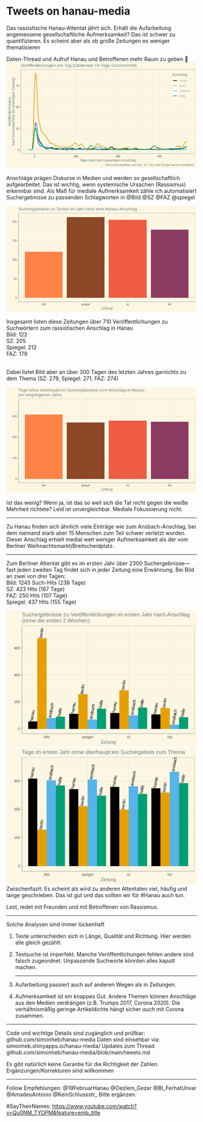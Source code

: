 Tweets on hanau-media
================

Das rassistische Hanau-Attentat jährt sich. Erhält die Aufarbeitung
angemessene gesellschaftliche Aufmerksamkeit? Das ist schwer zu
quantifizieren. Es scheint aber als ob große Zeitungen es weniger
thematisieren

Daten-Thread und Aufruf Hanau und Betroffenen mehr Raum zu geben 🧵
![](tweets_files/figure-gfm/plot-1.png)<!-- -->

Anschläge prägen Diskurse in Medien und werden so gesellschaftlich
aufgearbeitet. Das ist wichtig, wenn systemische Ursachen (Rassismus)
erkennbar sind. Als Maß für mediale Aufmerksamkeit zähle ich
automatisiert Suchergebnisse zu passenden Schlagworten in @Bild @SZ @FAZ
@spiegel

![](tweets_files/figure-gfm/plot2-1.png)<!-- -->

Insgesamt listen diese Zeitungen über 710 Veröffentlichungen zu
Suchwörtern zum rassistischen Anschlag in Hanau<br /> Bild: 122<br />
SZ: 205<br /> Spiegel: 212<br /> FAZ: 179<br /><br />

Dabei listet Bild aber an über 300 Tagen des letzten Jahres garnichts zu
dem Thema (SZ: 279, Spiegel: 271, FAZ: 274)

![](tweets_files/figure-gfm/plot4b-1.png)<!-- -->

Ist das wenig? Wenn ja, ist das so weil sich die Tat nicht gegen die
weiße Mehrheit richtete? Leid ist unvergleichbar. Mediale Fokussierung
nicht.

<hr>

Zu Hanau finden sich ähnlich viele Einträge wie zum Ansbach-Anschlag,
bei dem niemand starb aber 15 Menschen zum Teil schwer verletzt wurden.
Dieser Anschlag erhielt medial weit weniger Aufmerksamkeit als der vom
Berliner Weihnachtsmarkt/Breitscheidplatz.

<hr>

Zum Berliner Attentat gibt es im ersten Jahr über 2300
Suchergebnisse—fast jeden zweiten Tag findet sich in jeder Zeitung
eine Erwähnung. Bei Bild an zwei von drei Tagen:<br/> Bild: 1245
Such-Hits (238 Tage)<br/> SZ: 423 Hits (167 Tage)<br/> FAZ: 250 Hits
(107 Tage)<br/> Spiegel: 437 Hits (155 Tage)

![](tweets_files/figure-gfm/plot3-1.png)<!-- -->
![](tweets_files/figure-gfm/plot3a-1.png)<!-- --> Zwischenfazit: Es
scheint als wird zu anderen Attentaten viel, häufig und lange
geschrieben. Das ist gut und das sollten wir für \#Hanau auch tun.

Lest, redet mit Freunden und mit Betroffenen von Rassismus.

<hr>

Solche Analysen sind immer lückenhaft

<ol>

<li>

Texte unterscheiden sich in Länge, Qualität und Richtung. Hier werden
alle gleich gezählt.

</li>

<li>

Textsuche ist imperfekt. Manche Veröffentlichungen fehlen andere sind
falsch zugeordnet. Unpassende Suchworte könnten alles kaputt machen.

</li>

<hr>

<li>

Aufarbeitung passiert auch auf anderen Wegen als in Zeitungen.

</li>

<li>

Aufmerksamkeit ist ein knappes Gut. Andere Themen können Anschläge aus
den Medien verdrängen (z.B. Trumps 2017, Corona 2020). Die
verhältnismäßig geringe Artikeldichte hängt sicher *auch* mit Corona
zusammen.

</li>

</ol>

<hr>

Code und wichtige Details sind zugänglich und prüfbar:
github.com/simonheb/hanau-media Daten sind einsehbar via:
simonheb.shinyapps.io/hanau-media/ Updates zum Thread:
github.com/simonheb/hanau-media/blob/main/tweets.md

Es gibt natürlich keine Garantie für die Richtigkeit der Zahlen.
Ergänzungen/Korrekturen sind willkommen

<hr>

Follow Empfehlungen: @19FebruarHanau @Oezlem\_Gezer @BI\_FerhatUnvar
@AmadeuAntonio @KeinSchlussstr\_ Bitte ergänzen.

\#SayTheirNames:
<https://www.youtube.com/watch?v=Qu0NM_TYOPM&feature=emb_title>
